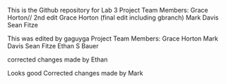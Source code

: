 This is the Github repository for Lab 3
Project Team Members:
Grace Horton// 2nd edit
Grace Horton (final edit including gbranch)
Mark Davis
Sean Fitze

This was edited by gaguyga
Project Team Members: 
Grace Horton
Mark Davis
Sean Fitze
Ethan S Bauer

corrected changes made by Ethan

Looks good
Corrected changes made by Mark
